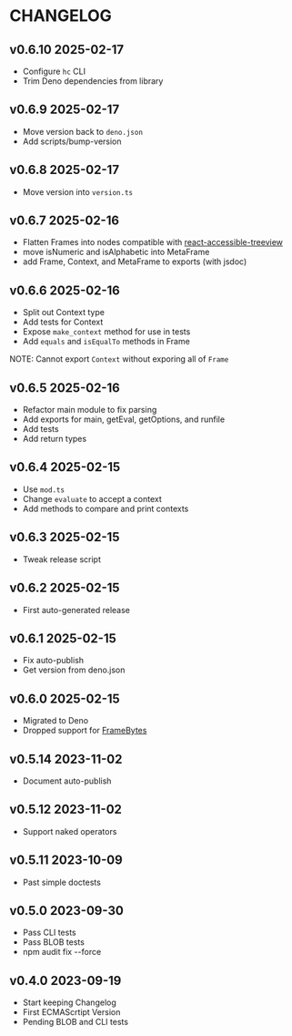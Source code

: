 # CHANGELOG

## v0.6.10 2025-02-17

- Configure `hc` CLI
- Trim Deno dependencies from library

## v0.6.9 2025-02-17

- Move version back to `deno.json`
- Add scripts/bump-version

## v0.6.8 2025-02-17

- Move version into `version.ts`

## v0.6.7 2025-02-16

- Flatten Frames into nodes compatible with
  [react-accessible-treeview](https://dgreene1.github.io/react-accessible-treeview/docs/api)
- move isNumeric and isAlphabetic into MetaFrame
- add Frame, Context, and MetaFrame to exports (with jsdoc)

## v0.6.6 2025-02-16

- Split out Context type
- Add tests for Context
- Expose `make_context` method for use in tests
- Add `equals` and `isEqualTo` methods in Frame

NOTE: Cannot export `Context` without exporing all of `Frame`

## v0.6.5 2025-02-16

- Refactor main module to fix parsing
- Add exports for main, getEval, getOptions, and runfile
- Add tests
- Add return types

## v0.6.4 2025-02-15

- Use `mod.ts`
- Change `evaluate` to accept a context
- Add methods to compare and print contexts

## v0.6.3 2025-02-15

- Tweak release script

## v0.6.2 2025-02-15

- First auto-generated release

## v0.6.1 2025-02-15

- Fix auto-publish
- Get version from deno.json

## v0.6.0 2025-02-15

- Migrated to Deno
- Dropped support for
  [FrameBytes](https://github.com/TheSwanFactory/hclang/issues/220)

## v0.5.14 2023-11-02

- Document auto-publish

## v0.5.12 2023-11-02

- Support naked operators

## v0.5.11 2023-10-09

- Past simple doctests

## v0.5.0 2023-09-30

- Pass CLI tests
- Pass BLOB tests
- npm audit fix --force

## v0.4.0 2023-09-19

- Start keeping Changelog
- First ECMAScrtipt Version
- Pending BLOB and CLI tests
